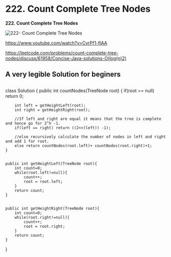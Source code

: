 # 222. Count Complete Tree Nodes

**222. Count Complete Tree Nodes**

![222- Count Complete Tree Nodes](images/222- Count%20Complete%20Tree%20Nodes.png)

https://www.youtube.com/watch?v=CvrPf1-flAA 

https://leetcode.com/problems/count-complete-tree-nodes/discuss/61958/Concise-Java-solutions-O(log(n)2)

## A very legible Solution for beginers
## 

class Solution {
    public int countNodes(TreeNode root) {
        if(root == null) return 0;
        
        int left = getHeightLeft(root);
        int right = getHeightRight(root);
        
        //If left and right are equal it means that the tree is complete and hence go for 2^h -1.
        if(left == right) return ((2<<(left)) -1);
            
        //else recursively calculate the number of nodes in left and right and add 1 for root.
        else return countNodes(root.left)+ countNodes(root.right)+1;
    }
    
    
    public int getHeightLeft(TreeNode root){
        int count=0;
        while(root.left!=null){
            count++;
            root = root.left;
        }
        return count;
    }
    
    
    public int getHeightRight(TreeNode root){
        int count=0;
        while(root.right!=null){
            count++;
            root = root.right;
        }
        return count;
    }
}

